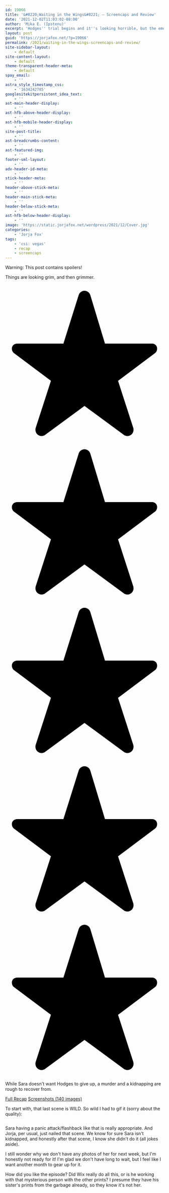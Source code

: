 ```yaml
---
id: 19066
title: '&#8220;Waiting in the Wings&#8221; – Screencaps and Review'
date: '2021-12-02T11:03:02-08:00'
author: 'Mika E. (Ipstenu)'
excerpt: 'Hodges'' trial begins and it''s looking horrible, but the emotional impact takes a toll on Sara.'
layout: post
guid: 'https://jorjafox.net/?p=19066'
permalink: /2021/waiting-in-the-wings-screencaps-and-review/
site-sidebar-layout:
    - default
site-content-layout:
    - default
theme-transparent-header-meta:
    - default
spay_email:
    - ''
astra_style_timestamp_css:
    - '1634242785'
googlesitekitpersistent_idea_text:
    - ''
ast-main-header-display:
    - ''
ast-hfb-above-header-display:
    - ''
ast-hfb-mobile-header-display:
    - ''
site-post-title:
    - ''
ast-breadcrumbs-content:
    - ''
ast-featured-img:
    - ''
footer-sml-layout:
    - ''
adv-header-id-meta:
    - ''
stick-header-meta:
    - ''
header-above-stick-meta:
    - ''
header-main-stick-meta:
    - ''
header-below-stick-meta:
    - ''
ast-hfb-below-header-display:
    - ''
image: 'https://static.jorjafox.net/wordpress/2021/12/Cover.jpg'
categories:
    - 'Jorja Fox'
tags:
    - 'csi: vegas'
    - recap
    - screencaps
---
```


<div class="wp-block-flfblocks-spoilers flf-spoiler alert alert-danger">Warning: This post contains spoilers!</div>

<p>Things are looking grim, and then grimmer.</p>

<div class="undefined flf-recap card w-75"><div class="card-body"><div class="flf-rating"><svg id="gold-star" viewbox="0 0 24 24" xmlns="http://www.w3.org/2000/svg"><path d="m22.17 9h-7.07l-2.22-7.346c-.126-.391-.481-.654-.881-.654s-.755.263-.881.654l-2.311 7.346h-6.941c-1.013 0-1.013 1-.631 1.382l5.68 4.254-2.3 7.104c-.127.393.006.826.329 1.072.324.247.764.25 1.092.009l5.962-4.386 5.962 4.386c.162.12.351.179.54.179.194 0 .388-.063.552-.187.323-.246.456-.679.329-1.072l-2.3-7.104 5.68-4.254c.384-.383.384-1.383-.591-1.383z"></path></svg><svg id="gold-star" viewbox="0 0 24 24" xmlns="http://www.w3.org/2000/svg"><path d="m22.17 9h-7.07l-2.22-7.346c-.126-.391-.481-.654-.881-.654s-.755.263-.881.654l-2.311 7.346h-6.941c-1.013 0-1.013 1-.631 1.382l5.68 4.254-2.3 7.104c-.127.393.006.826.329 1.072.324.247.764.25 1.092.009l5.962-4.386 5.962 4.386c.162.12.351.179.54.179.194 0 .388-.063.552-.187.323-.246.456-.679.329-1.072l-2.3-7.104 5.68-4.254c.384-.383.384-1.383-.591-1.383z"></path></svg><svg id="gold-star" viewbox="0 0 24 24" xmlns="http://www.w3.org/2000/svg"><path d="m22.17 9h-7.07l-2.22-7.346c-.126-.391-.481-.654-.881-.654s-.755.263-.881.654l-2.311 7.346h-6.941c-1.013 0-1.013 1-.631 1.382l5.68 4.254-2.3 7.104c-.127.393.006.826.329 1.072.324.247.764.25 1.092.009l5.962-4.386 5.962 4.386c.162.12.351.179.54.179.194 0 .388-.063.552-.187.323-.246.456-.679.329-1.072l-2.3-7.104 5.68-4.254c.384-.383.384-1.383-.591-1.383z"></path></svg><svg version="1.1" id="gold-star" viewbox="0 0 24 24" xmlns="http://www.w3.org/2000/svg"><path d="m22.17 9h-7.07l-2.22-7.346c-.126-.391-.481-.654-.881-.654s-.755.263-.881.654l-2.311 7.346h-6.941c-1.013 0-1.013 1-.631 1.382l5.68 4.254-2.3 7.104c-.127.393.006.826.329 1.072.324.247.764.25 1.092.009l5.962-4.386 5.962 4.386c.162.12.351.179.54.179.194 0 .388-.063.552-.187.323-.246.456-.679.329-1.072l-2.3-7.104 5.68-4.254c.384-.383.384-1.383-.591-1.383z"></path></svg><svg id="grey-star" viewbox="0 0 24 24" xmlns="http://www.w3.org/2000/svg"><path d="m22.17 9h-7.07l-2.22-7.346c-.126-.391-.481-.654-.881-.654s-.755.263-.881.654l-2.311 7.346h-6.941c-1.013 0-1.013 1-.631 1.382l5.68 4.254-2.3 7.104c-.127.393.006.826.329 1.072.324.247.764.25 1.092.009l5.962-4.386 5.962 4.386c.162.12.351.179.54.179.194 0 .388-.063.552-.187.323-.246.456-.679.329-1.072l-2.3-7.104 5.68-4.254c.384-.383.384-1.383-.591-1.383z"></path></svg></div><p class="card-text">While Sara doesn't want Hodges to give up, a murder and a kidnapping are rough to recover from. </p><a href="https://jorjafox.net/library/recaps/csi-vegas/0109-waitinginthewings" class="btn btn-primary">Full Recap</a> <a href="https://jorjafox.net/gallery/tv/csi-vegas/screenshots/season01/09-waitinginthewings" class="btn btn-primary">Screenshots (140 images)</a></div></div>

<p>To start with, that last scene is WILD. So wild I had to gif it (sorry about the quality):</p>

<div class="wp-block-image"><figure class="aligncenter size-full"><img src="https://static.jorjafox.net/wordpress/2021/12/sara-panic.gif" alt="" class="wp-image-19068"/></figure></div>

<p>Sara having a panic attack/flashback like that is really appropriate. And Jorja, per usual, just nailed that scene. We know for sure Sara isn't kidnapped, and honestly after that scene, I know she didn't do it (all jokes aside).</p>

<p>I still wonder why we don't have any photos of her for next week, but I'm honestly not ready for it! I'm glad we don't have long to wait, but I feel like I want another month to gear up for it.</p>

<p>How did you like the episode? Did Wix really do all this, or is he working with that mysterious person with the other prints? I presume they have his sister's prints from the garbage already, so they know it's not her.</p>
